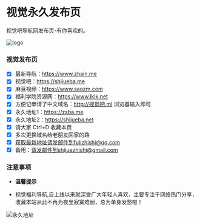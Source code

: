 # 视觉永久发布页

视觉吧导航网发布页-有你喜欢的。

![logo](https://ae01.alicdn.com/kf/U84071e69b9f64d3493bea7b8579c6cf4D.png)
### 视觉发布页



- [x] 最新导航：https://www.zhain.me
- [x] 视觉吧：https://shijueba.me
- [x] 麻豆视频：https://www.saozm.com
- [x] 福利学院资源网：https://www.lklk.net
- [x] 方便记申请了中文域名：http://视觉吧.ml 浏览器输入即可
- [x] 永久地址1：https://zsba.me
- [x] 永久地址2：https://shijueba.net
- [x] 请大家 Ctrl+D 收藏本页
- [x] 多次更换域名给老朋友回家的路
- [x] 获取最新地址请发邮件到fulizhishi@qq.com
- [x] 备用：请发邮件到shijuezhishi@gmail.com

### 注意事项

- **温馨提示**

- 视觉福利导航,自上线以来就深受广大年轻人喜欢，主要专注于网络热门分享，收藏本站从此不再为夜里寂寞难耐，总为单身发愁啦！



![永久地址](https://ae01.alicdn.com/kf/U71492cbcb9ea484089fb1c0368eb3c08u.png)

